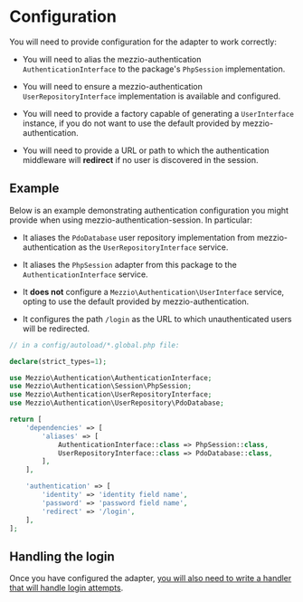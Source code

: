 # Configuration

You will need to provide configuration for the adapter to work correctly:

- You will need to alias the mezzio-authentication
  `AuthenticationInterface` to the package's `PhpSession` implementation.

- You will need to ensure a mezzio-authentication
  `UserRepositoryInterface` implementation is available and configured.

- You will need to provide a factory capable of generating a `UserInterface`
  instance, if you do not want to use the default provided by
  mezzio-authentication.

- You will need to provide a URL or path to which the authentication middleware
  will **redirect** if no user is discovered in the session.

## Example

Below is an example demonstrating authentication configuration you might provide
when using mezzio-authentication-session. In particular:

- It aliases the `PdoDatabase` user repository implementation from
  mezzio-authentication as the `UserRepositoryInterface` service.

- It aliases the `PhpSession` adapter from this package to the
  `AuthenticationInterface` service.

- It **does not** configure a `Mezzio\Authentication\UserInterface`
  service, opting to use the default provided by mezzio-authentication.

- It configures the path `/login` as the URL to which unauthenticated users will
  be redirected.


```php
// in a config/autoload/*.global.php file:

declare(strict_types=1);

use Mezzio\Authentication\AuthenticationInterface;
use Mezzio\Authentication\Session\PhpSession;
use Mezzio\Authentication\UserRepositoryInterface;
use Mezzio\Authentication\UserRepository\PdoDatabase;

return [
    'dependencies' => [
        'aliases' => [
            AuthenticationInterface::class => PhpSession::class,
            UserRepositoryInterface::class => PdoDatabase::class,
        ],
    ],

    'authentication' => [
        'identity' => 'identity field name',
        'password' => 'password field name',
        'redirect' => '/login',
    ],
];
```

## Handling the login

Once you have configured the adapter, [you will also need to write a handler that
will handle login attempts](login-handler.md).
